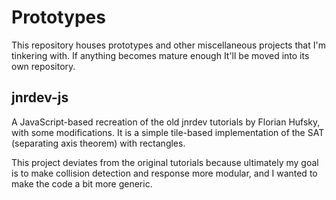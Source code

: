 Prototypes
==========

This repository houses prototypes and other miscellaneous projects that I'm tinkering with. If anything becomes mature enough It'll be moved into its own repository.

jnrdev-js
---------

A JavaScript-based recreation of the old jnrdev tutorials by Florian Hufsky, with some modifications. It is a simple tile-based implementation of the SAT (separating axis theorem) with rectangles.

This project deviates from the original tutorials because ultimately my goal is to make collision detection and response more modular, and I wanted to make the code a bit more generic.